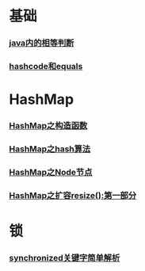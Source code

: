 # 基础

### [java内的相等判断](./javaequal.md)

### [hashcode和equals](./hashcodeequals.md)

# HashMap

###  [HashMap之构造函数](./hashmap.md)

### [HashMap之hash算法](hashmap_hash.md)

### [HashMap之Node节点](hashmap_node.md)

### [HashMap之扩容resize():第一部分](hashmap_resize1.md)

# 锁

### [synchronized关键字简单解析](synchronized.md)

